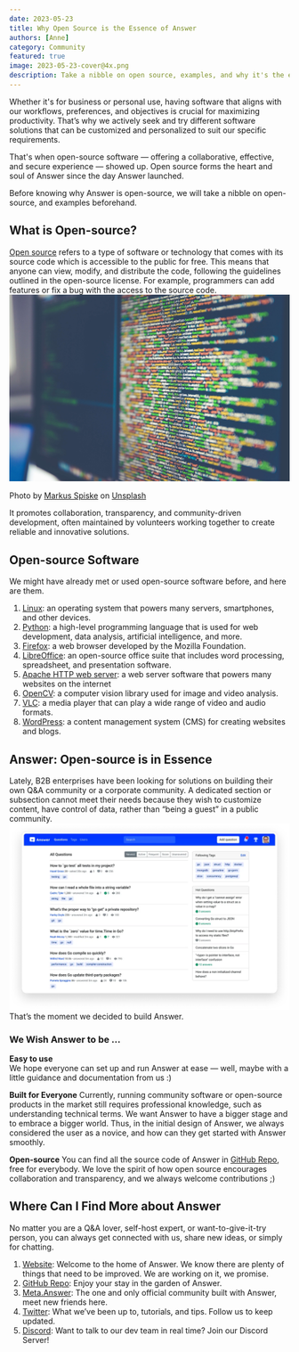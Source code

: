 ```yaml
---
date: 2023-05-23
title: Why Open Source is the Essence of Answer
authors: [Anne]
category: Community
featured: true
image: 2023-05-23-cover@4x.png
description: Take a nibble on open source, examples, and why it's the essence of Answer.
---
```


Whether it's for business or personal use, having software that aligns with our workflows, preferences, and objectives is crucial for maximizing productivity. That’s why we actively seek and try different software solutions that can be customized and personalized to suit our specific requirements.

That's when open-source software — offering a collaborative, effective, and secure experience — showed up. Open source forms the heart and soul of Answer since the day Answer launched.

Before knowing why Answer is open-source, we will take a nibble on open-source, and examples beforehand.

## What is Open-source?

[Open source](https://opensource.com/article/18/2/coining-term-open-source-software) refers to a type of software or technology that comes with its source code which is accessible to the public for free. This means that anyone can view, modify, and distribute the code, following the guidelines outlined in the open-source license. For example, programmers can add features or fix a bug with the access to the source code.
![code](opensource1.jpg)

Photo by [Markus Spiske](https://unsplash.com/@markusspiske?utm_source=unsplash&utm_medium=referral&utm_content=creditCopyText) on [Unsplash](https://unsplash.com/s/photos/open-source-software?utm_source=unsplash&utm_medium=referral&utm_content=creditCopyText)

It promotes collaboration, transparency, and community-driven development, often maintained by volunteers working together to create reliable and innovative solutions.

## Open-source Software

We might have already met or used open-source software before, and here are them.

1. [Linux](https://www.linux.org/): an operating system that powers many servers, smartphones, and other devices.
2. [Python](https://www.python.org/): a high-level programming language that is used for web development, data analysis, artificial intelligence, and more.
3. [Firefox](https://www.mozilla.org/en-US/firefox/new/): a web browser developed by the Mozilla Foundation.
4. [LibreOffice](https://www.libreoffice.org/): an open-source office suite that includes word processing, spreadsheet, and presentation software.
5. [Apache HTTP web server](https://httpd.apache.org/): a web server software that powers many websites on the internet
6. [OpenCV](https://opencv.org/): a computer vision library used for image and video analysis.
7. [VLC](https://www.videolan.org/): a media player that can play a wide range of video and audio formats.
8. [WordPress](https://wordpress.com/): a content management system (CMS) for creating websites and blogs.

## Answer: Open-source is in Essence

Lately, B2B enterprises have been looking for solutions on building their own Q&A community or a corporate community. A dedicated section or subsection cannot meet their needs because they wish to customize content, have control of data, rather than “being a guest” in a public community.
![Answer Interface](opensource2.png)
That’s the moment we decided to build Answer.

### We Wish Answer to be …

**Easy to use**  
We hope everyone can set up and run Answer at ease — well, maybe with a little guidance and documentation from us :)

**Built for Everyone**
Currently, running community software or open-source products in the market still requires professional knowledge, such as understanding technical terms. We want Answer to have a bigger stage and to embrace a bigger world. Thus, in the initial design of Answer, we always considered the user as a novice, and how can they get started with Answer smoothly.

**Open-source**
You can find all the source code of Answer in [GitHub Repo](https://github.com/apache/incubator-answer), free for everybody. We love the spirit of how open source encourages collaboration and transparency, and we always welcome contributions ;)

## Where Can I Find More about Answer

No matter you are a Q&A lover, self-host expert, or want-to-give-it-try person, you can always get connected with us, share new ideas, or simply for chatting.

1. [Website](https://answer.apache.org/): Welcome to the home of Answer. We know there are plenty of things that need to be improved. We are working on it, we promise.
2. [GitHub Repo](https://github.com/apache/incubator-answer): Enjoy your stay in the garden of Answer.
3. [Meta.Answer](https://meta.answer.dev/): The one and only official community built with Answer, meet new friends here.
4. [Twitter](https://twitter.com/answerdev): What we’ve been up to, tutorials, and tips. Follow us to keep updated.
5. [Discord](https://discord.gg/a6PZZbfnFx): Want to talk to our dev team in real time? Join our Discord Server!
